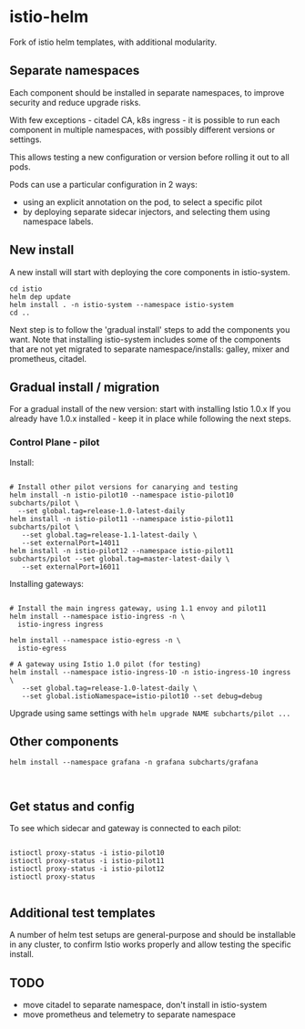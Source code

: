 # istio-helm

Fork of istio helm templates, with additional modularity.

## Separate namespaces

Each component should be installed in separate namespaces, to improve security and 
reduce upgrade risks.

With few exceptions - citadel CA, k8s ingress - it is possible to run each component
in multiple namespaces, with possibly different versions or settings. 

This allows testing a new configuration or version before rolling it out to all pods.

Pods can use a particular configuration in 2 ways:
- using an explicit annotation on the pod, to select a specific pilot
- by deploying separate sidecar injectors, and selecting them using namespace labels.

## New install

A new install will start with deploying the core components in istio-system.

```
cd istio
helm dep update
helm install . -n istio-system --namespace istio-system
cd ..

```

Next step is to follow the 'gradual install' steps to add the components you want.
Note that installing istio-system includes some of the components that are not yet
migrated to separate namespace/installs: galley, mixer and prometheus, citadel. 

## Gradual install / migration

For a gradual install of the new version: start with installing Istio 1.0.x
If you already have 1.0.x installed - keep it in place while following the next steps.

### Control Plane - pilot

Install:

```

# Install other pilot versions for canarying and testing
helm install -n istio-pilot10 --namespace istio-pilot10 subcharts/pilot \
  --set global.tag=release-1.0-latest-daily
helm install -n istio-pilot11 --namespace istio-pilot11 subcharts/pilot \
   --set global.tag=release-1.1-latest-daily \
   --set externalPort=14011
helm install -n istio-pilot12 --namespace istio-pilot11 subcharts/pilot --set global.tag=master-latest-daily \
   --set externalPort=16011

```

Installing gateways:

```

# Install the main ingress gateway, using 1.1 envoy and pilot11
helm install --namespace istio-ingress -n \
  istio-ingress ingress 

helm install --namespace istio-egress -n \
  istio-egress 

# A gateway using Istio 1.0 pilot (for testing)
helm install --namespace istio-ingress-10 -n istio-ingress-10 ingress \
   --set global.tag=release-1.0-latest-daily \
   --set global.istioNamespace=istio-pilot10 --set debug=debug

```

Upgrade using same settings with ```helm upgrade NAME subcharts/pilot ...```

## Other components

```
helm install --namespace grafana -n grafana subcharts/grafana



```

## Get status and config

To see which sidecar and gateway is connected to each pilot:

```

istioctl proxy-status -i istio-pilot10
istioctl proxy-status -i istio-pilot11
istioctl proxy-status -i istio-pilot12
istioctl proxy-status 


```

## Additional test templates

A number of helm test setups are general-purpose and should be installable in any cluster, to confirm
Istio works properly and allow testing the specific install.


## TODO

- move citadel to separate namespace, don't install in istio-system
- move prometheus and telemetry to separate namespace
